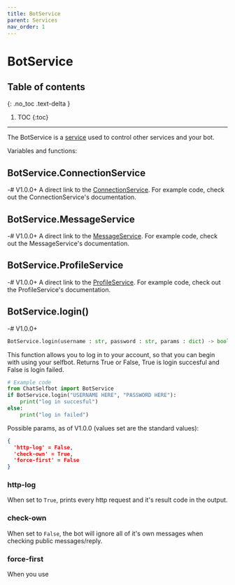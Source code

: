 ```yaml
---
title: BotService
parent: Services
nav_order: 1
---
```


# BotService

## Table of contents
{: .no_toc .text-delta }

1. TOC
{:toc}

---

The BotService is a [service](/docs/Services/index.md) used to control other services and your bot.

Variables and functions:

## BotService.ConnectionService
-# V1.0.0+
A direct link to the [ConnectionService](/docs/Services/ConnectionService.md). For example code, check out the ConnectionService's documentation.

## BotService.MessageService
-# V1.0.0+
A direct link to the [MessageService](/docs/Services/MessageService.md). For example code, check out the MessageService's documentation.

## BotService.ProfileService
-# V1.0.0+
A direct link to the [ProfileService](/docs/Services/ProfileService.md). For example code, check out the ProfileService's documentation.

## BotService.login()
-# V1.0.0+
```py
BotService.login(username : str, password : str, params : dict) -> bool
```
This function allows you to log in to your account, so that you can begin with using your selfbot. Returns True or False, True is login succesful and False is login failed.
```py
# Example code
from ChatSelfbot import BotService
if BotService.login("USERNAME HERE", "PASSWORD HERE"):
    print("log in succesful")
else:
    print("log in failed")
```
Possible params, as of V1.0.0 (values set are the standard values):
```json
{
  'http-log' = False,
  'check-own' = True,
  'force-first' = False
}
```

### http-log
When set to `True`, prints every http request and it's result code in the output.

### check-own
When set to `False`, the bot will ignore all of it's own messages when checking public messages/reply.

### force-first
When you use
